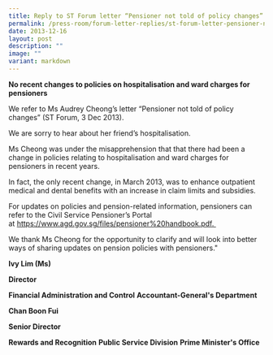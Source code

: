 ```yaml
---
title: Reply to ST Forum letter “Pensioner not told of policy changes”
permalink: /press-room/forum-letter-replies/st-forum-letter-pensioner-not-told-of-policy-changes/
date: 2013-12-16
layout: post
description: ""
image: ""
variant: markdown
---
```

**No recent changes to policies on hospitalisation and ward charges for pensioners**

We refer to Ms Audrey Cheong’s letter “Pensioner not told of policy changes” (ST Forum, 3 Dec 2013). 

We are sorry to hear about her friend’s hospitalisation. 

Ms Cheong was under the misapprehension that that there had been a change in policies relating to hospitalisation and ward charges for pensioners in recent years.

In fact, the only recent change, in March 2013, was to enhance outpatient medical and dental benefits with an increase in claim limits and subsidies.

For updates on policies and pension-related information, pensioners can refer to the Civil Service Pensioner’s Portal at https://www.agd.gov.sg/files/pensioner%20handbook.pdf. 

We thank Ms Cheong for the opportunity to clarify and will look into better ways of sharing updates on pension policies with pensioners."

**Ivy Lim (Ms)**

**Director**

**Financial Administration and Control**
**Accountant-General's Department**

**Chan Boon Fui**

**Senior Director**

**Rewards and Recognition**
**Public Service Division**
**Prime Minister's Office**